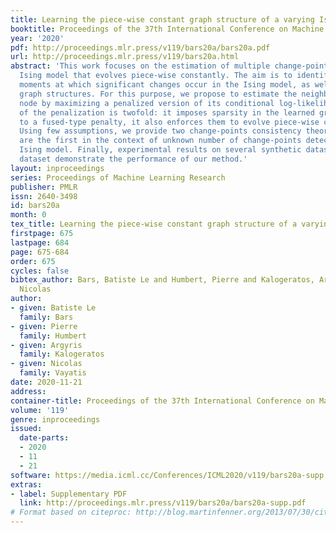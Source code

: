 ```yaml
---
title: Learning the piece-wise constant graph structure of a varying Ising model
booktitle: Proceedings of the 37th International Conference on Machine Learning
year: '2020'
pdf: http://proceedings.mlr.press/v119/bars20a/bars20a.pdf
url: http://proceedings.mlr.press/v119/bars20a.html
abstract: 'This work focuses on the estimation of multiple change-points in a time-varying
  Ising model that evolves piece-wise constantly. The aim is to identify both the
  moments at which significant changes occur in the Ising model, as well as the underlying
  graph structures. For this purpose, we propose to estimate the neighborhood of each
  node by maximizing a penalized version of its conditional log-likelihood. The objective
  of the penalization is twofold: it imposes sparsity in the learned graphs and, thanks
  to a fused-type penalty, it also enforces them to evolve piece-wise constantly.
  Using few assumptions, we provide two change-points consistency theorems. Those
  are the first in the context of unknown number of change-points detection in time-varying
  Ising model. Finally, experimental results on several synthetic datasets and a real-world
  dataset demonstrate the performance of our method.'
layout: inproceedings
series: Proceedings of Machine Learning Research
publisher: PMLR
issn: 2640-3498
id: bars20a
month: 0
tex_title: Learning the piece-wise constant graph structure of a varying Ising model
firstpage: 675
lastpage: 684
page: 675-684
order: 675
cycles: false
bibtex_author: Bars, Batiste Le and Humbert, Pierre and Kalogeratos, Argyris and Vayatis,
  Nicolas
author:
- given: Batiste Le
  family: Bars
- given: Pierre
  family: Humbert
- given: Argyris
  family: Kalogeratos
- given: Nicolas
  family: Vayatis
date: 2020-11-21
address: 
container-title: Proceedings of the 37th International Conference on Machine Learning
volume: '119'
genre: inproceedings
issued:
  date-parts:
  - 2020
  - 11
  - 21
software: https://media.icml.cc/Conferences/ICML2020/v119/bars20a-supp.zip
extras:
- label: Supplementary PDF
  link: http://proceedings.mlr.press/v119/bars20a/bars20a-supp.pdf
# Format based on citeproc: http://blog.martinfenner.org/2013/07/30/citeproc-yaml-for-bibliographies/
---
```

